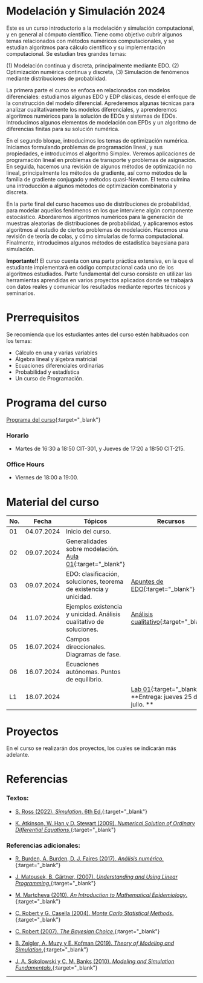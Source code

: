 # Modelación y Simulación 2024

Este es un curso introductorio a la modelación y simulación computacional, y en general al cómputo científico. Tiene como objetivo cubrir algunos temas relacionados con métodos numéricos computacionales, y se estudian algoritmos para cálculo científico y su implementación computacional. Se estudian tres grandes temas: 

(1) Modelación continua y discreta, principalmente mediante EDO.
(2) Optimización numérica continua y discreta,
(3) Simulación de fenómenos mediante distribuciones de probablidad. 

La primera parte el curso se enfoca en relacionados con modelos diferenciales: estudiamos algunas EDO y EDP clásicas, desde el enfoque de la construcción del modelo diferencial. Aprederemos algunas técnicas para analizar cualitativamente los modelos diferenciales, y aprenderemos algoritmos numéricos para la solución de EDOs y sistemas de EDOs. Introducimos algunos elementos de modelación con EPDs y un algoritmo de diferencias finitas para su solución numérica.

En el segundo bloque, introducimos los temas de optimización numérica. Iniciamos formulando problemas de programación lineal, y sus propiedades, e introducimos el algoritmo Simplex. Veremos aplicaciones de programación lineal en problemas de transporte y problemas de asignación. En seguida, hacemos una revisión de algunos métodos de optimización no lineal, principalmente los métodos de gradiente, así como métodos de la familia de gradiente conjugado y métodos quasi-Newton. El tema culmina una introducción a algunos métodos de optimización combinatoria y discreta. 

En la parte final del curso hacemos uso de distribuciones de probabilidad, para modelar aquellos fenómenos en los que interviene algún componente estocástico. Abordaremos algoritmos numéricos para la generación de muestras aleatorias de distribuciones de probabilidad, y aplicaremos estos algoritmos al estudio de ciertos problemas de modelación. Hacemos una revisión de teoría de colas, y cómo simularlas de forma computacional. Finalmente, introducimos algunos métodos de estadística bayesiana para simulación.

**Importante!!** El curso cuenta con una parte práctica extensiva, en la que el estudiante implementará en código computacional cada uno de los algoritmos estudiados. Parte fundamental del curso consiste en utilizar las herramientas aprendidas en varios proyectos aplicados donde se trabajará con datos reales y comunicar los resultados mediante reportes técnicos y seminarios.


# Prerrequisitos

Se recomienda que los estudiantes antes del curso estén habituados con los temas:
* Cálculo en una y varias variables
* Álgebra lineal y álgebra matricial
* Ecuaciones diferenciales ordinarias
* Probabilidad y estadística
* Un curso de Programación.


# Programa del curso
<div id='id-programa'/>

[Programa del curso](programa/Programa-sim2024.pdf){:target="_blank"}

### Horario
<div id='id-horario'/>

* Martes de 16:30 a 18:50 CIT-301, y Jueves de 17:20 a 18:50 CIT-215.

### Office Hours
<div id='id-office'/>

* Viernes de 18:00 a 19:00.


# Material del curso
<div id='id-material'/>

**No.**  | **Fecha**    | **Tópicos**                                                   | **Recursos**
-------- | ------------ | ------------------------------------------------------------- |  ---------------------------------
01       | 04.07.2024   | Inicio del curso. | 
02       | 09.07.2024   | Generalidades sobre modelación. <br/> [Aula 01](aulas/Aula01.pdf){:target="_blank"} |  
03       | 09.07.2024   | EDO: clasificación, soluciones, teorema de existencia y unicidad. <br/> | [Apuntes de EDO](lectures/Apuntes_EDO.pdf){:target="_blank"} 
04       | 11.07.2024   | Ejemplos existencia y unicidad. Análisis cualitativo de soluciones. <br/> | [Análisis cualitativo](lectures/Analisis_Cualitativo.pdf){:target="_blank"} 
05       | 16.07.2024   | Campos direccionales. Diagramas de fase.  |  
06       | 16.07.2024   | Ecuaciones autónomas. Puntos de equilibrio.  | 
L1       | 18.07.2024   |  | [Lab 01](labs/Lab01.pdf){:target="_blank"} <br/> **Entrega: jueves 25 de julio. ** 


# Proyectos
<div id='id-proyectos'/>

En el curso se realizarán dos proyectos, los cuales se indicarán más adelante.


# Referencias
<div id='id-ref'/>

### Textos: 

* [S. Ross (2022). *Simulation*. 6th Ed.](http://library.lol/main/173766BF2DE3D62A9816564E7CDA4239){:target="_blank"}

* [K. Atkinson, W. Han y D. Stewart (2009). *Numerical Solution of Ordinary Differential Equations*.](https://homepage.divms.uiowa.edu/~atkinson/papers/NAODE_Book.pdf){:target="_blank"}

### Referencias adicionales:

* [R. Burden, A. Burden, D. J. Faires (2017). *Análisis numérico.*](http://library.lol/main/87525D7D988D11F87963D6832EAA9493){:target="_blank"}

* [J. Matousek, B. Gärtner, (2007). *Understanding and Using
Linear Programming*.](http://library.lol/main/4E0F73DC6A1E36D157A69F09D3834452){:target="_blank"}

* [M. Martcheva (2010). *An Introduction to Mathematical Epidemiology*.](http://library.lol/main/B49DE076CF4518052FFBA1E0B8D3BD1F){:target="_blank"}

* [C. Robert y G. Casella (2004). *Monte Carlo Statistical Methods*.](http://library.lol/main/A910C1F6887E40EE92E4394860CFCAB8){:target="_blank"}

* [C. Robert (2007). *The Bayesian Choice*.](http://library.lol/main/8AEA3ED2A08F9CAA0D58873CE3A6A45B){:target="_blank"}

* [B. Zeigler, A. Muzy y E. Kofman (2019). *Theory of Modeling and Simulation*.](http://library.lol/main/E2ECE9CB0E7D0B070742712BF34FB081){:target="_blank"}

* [J. A. Sokolowski y C. M. Banks (2010). *Modeling and Simulation Fundamentals*.](http://library.lol/main/F4F7B06B2CFA15FD273DBFE01B09D8EA){:target="_blank"}
    

--- 
